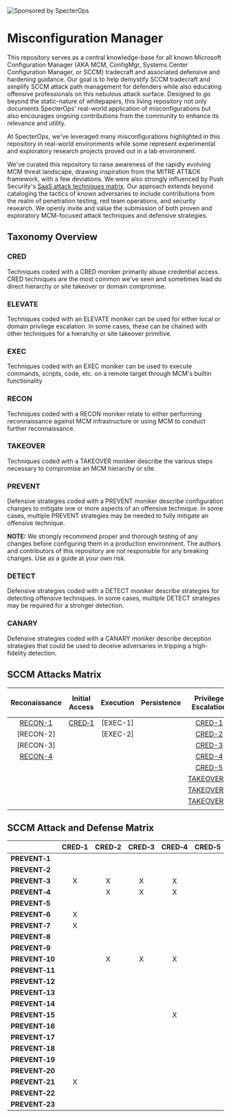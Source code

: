 ![Sponsored by SpecterOps](https://img.shields.io/endpoint?url=https%3A%2F%2Fraw.githubusercontent.com%2Fspecterops%2F.github%2Fmain%2Fconfig%2Fshield.json)

# Misconfiguration Manager
This repository serves as a central knowledge-base for all known Microsoft Configuration Manager (AKA MCM, ConfigMgr, Systems Center Configuration Manager, or SCCM) tradecraft and associated defensive and hardening guidance. Our goal is to help demystify SCCM tradecraft and simplify SCCM attack path management for defenders while also educating offensive professionals on this nebulous attack surface. Designed to go beyond the static-nature of whitepapers, this living repository not only documents SpecterOps' real-world application of misconfigurations but also encourages ongoing contributions from the community to enhance its relevance and utility.

At SpecterOps, we've leveraged many misconfigurations highlighted in this repository in real-world environments while some represent experimental and exploratory research projects proved out in a lab environment.

We've curated this repository to raise awareness of the rapidly evolving MCM threat landscape, drawing inspiration from the MITRE ATT&CK framework, with a few deviations. We were also strongly influenced by Push Security's [SaaS attack techniques matrix](https://github.com/pushsecurity/saas-attacks/tree/main). Our approach extends beyond cataloging the tactics of known adversaries to include contributions from the realm of penetration testing, red team operations, and security research. We openly invite and value the submission of both proven and exploratory MCM-focused attack techniques and defensive strategies.

## Taxonomy Overview

### CRED
Techniques coded with a CRED moniker primarily abuse credential access. CRED techniques are the most common we've seen and sometimes lead do direct hierarchy or site takeover or domain compromise.

### ELEVATE 
Techniques coded with an ELEVATE moniker can be used for either local or domain privilege escalation. In some cases, these can be chained with other techniques for a hierarchy or site takeover primitive.

### EXEC
Techniques coded with an EXEC moniker can be used to execute commands, scripts, code, etc. on a remote target through MCM's builtin functionality

### RECON
Techniques coded with a RECON moniker relate to either performing reconnaissance against MCM infrastructure or using MCM to conduct further reconnaissance.

### TAKEOVER
Techniques coded with a TAKEOVER moniker describe the various steps necessary to compromise an MCM hierarchy or site.

### PREVENT
Defensive strategies coded with a PREVENT moniker describe configuration changes to mitigate one or more aspects of an offensive technique. In some cases, multiple PREVENT strategies may be needed to fully mitigate an offensive technique.

**NOTE:** We strongly recommend proper and thorough testing of any changes before configuring them in a production environment. The authors and contributors of this repository are not responsible for any breaking changes. Use as a guide at your own risk.

### DETECT
Defensive strategies coded with a DETECT moniker describe strategies for detecting offensive techniques. In some cases, multiple DETECT strategies may be required for a stronger detection.

### CANARY
Defensive strategies coded with a CANARY moniker describe deception strategies that could be used to deceive adversaries in tripping a high-fidelity detection.

## SCCM Attacks Matrix
|  Reconaissance                                                               | Initial Access                                                               | Execution                                                                          | Persistence                                                                        | Privilege Escalation                                                              | Defense Evasion                                                               | Credential Access                                                                             | Discovery                                                                     | Lateral Movement                                                                      | Collection	                                                            | Command and Control                                                       | Exfiltration                                                              | Impact                                                                              |
|:---:	                                                                       |:---:                                                                         |:---:	                                                                           |:---:                                                                               |:---:	                                                                            |:---:                                                                          |:---:	                                                                                        |:---:	                                                                        |:---:	                                                                                |:---:	                                                                    |:---:	                                                                    |:---:	                                                                    |:---:	                                                                              |
|  [RECON-1](./attack-techniques/RECON/RECON-1/recon-1_description.md)         | [CRED&#x2011;1](./attack-techniques/CRED/CRED-1/cred-1_description.md)              | [EXEC-1]                                                                           |   	                                                                                | [CRED-1](./attack-techniques/CRED/CRED-1/cred-1_description.md)                   |   	                                                                        | [CRED-1](./attack-techniques/CRED/CRED-1/cred-1_description.md)                               |   	                                                                        | [TAKEOVER&#x2011;1](./attack-techniques/TAKEOVER/TAKEOVER-1/takeover-1_description.md)                |   	                                                                    |   	                                                                    |   	                                                                    |   	                                                                              |
|  [RECON-2] 	                                                               |   	                                                                          | [EXEC-2]                                                                           |   	                                                                                | [CRED-2](./attack-techniques/CRED/CRED-2/cred-2_description.md)                   |   	                                                                        | [CRED-2](./attack-techniques/CRED/CRED-2/cred-2_description.md)                               |   	                                                                        | [TAKEOVER&#x2011;2](./attack-techniques/TAKEOVER/TAKEOVER-2/takeover-2_description.md)                |   	                                                                    |   	                                                                    |   	                                                                    |   	                                                                              |
|  [RECON-3] 	                                                               |   	                                                                          |   	                                                                               |   	                                                                                | [CRED-3](./attack-techniques/CRED/CRED-3/cred-3_description.md)                   |   	                                                                        | [CRED-3](./attack-techniques/CRED/CRED-3/cred-3_description.md)                               |   	                                                                        | [TAKEOVER&#x2011;3](./attack-techniques/TAKEOVER/TAKEOVER-3/takeover-3_description.md)                |   	                                                                    |   	                                                                    |   	                                                                    |   	                                                                              |
|  [RECON-4](./attack-techniques/RECON/RECON-4/recon-4_description.md)         |   	                                                                          |   	                                                                               |   	                                                                                | [CRED-4](./attack-techniques/CRED/CRED-4/cred-4_description.md)                   |   	                                                                        | [CRED-4](./attack-techniques/CRED/CRED-4/cred-4_description.md)                               |   	                                                                        |   	                                                                                |   	                                                                    |   	                                                                    |   	                                                                    |   	                                                                              |
|   	                                                                       |   	                                                                          |   	                                                                               |   	                                                                                | [CRED-5](./attack-techniques/CRED/CRED-5/cred-5_description.md)                   |   	                                                                        | [CRED-5](./attack-techniques/CRED/CRED-5/cred-5_description.md)                               |   	                                                                        |   	                                                                                |   	                                                                    |   	                                                                    |   	                                                                    |   	                                                                              |
|   	                                                                       |   	                                                                          |   	                                                                               |   	                                                                                | [TAKEOVER&#x2011;1](./attack-techniques/TAKEOVER/TAKEOVER-1/takeover-1_description.md)   |   	                                                                        |   	                                                                                        |   	                                                                        |   	                                                                                |   	                                                                    |   	                                                                    |   	                                                                    |   	                                                                              |
|   	                                                                       |   	                                                                          |   	                                                                               |   	                                                                                | [TAKEOVER&#x2011;2](./attack-techniques/TAKEOVER/TAKEOVER-2/takeover-2_description.md)   |   	                                                                        |   	                                                                                        |   	                                                                        |   	                                                                                |   	                                                                    |   	                                                                    |   	                                                                    |   	                                                                              |
|   	                                                                       |   	                                                                          |   	                                                                               |   	                                                                                | [TAKEOVER&#x2011;3](./attack-techniques/TAKEOVER/TAKEOVER-3/takeover-3_description.md)   |   	                                                                        |   	                                                                                        |   	                                                                        |   	                                                                                |   	                                                                    |   	                                                                    |   	                                                                    |   	                                                                              |
|   	                                                                       |   	                                                                          |   	                                                                               |   	                                                                                |   	                                                                            |   	                                                                        |   	                                                                                        |   	                                                                        |   	                                                                                |   	                                                                    |   	                                                                    |   	                                                                    |   	                                                                              |



## SCCM Attack and Defense Matrix
|                      | CRED&#x2011;1        | CRED&#x2011;2         | CRED&#x2011;3        | CRED&#x2011;4       | CRED&#x2011;5        | ELEVATE&#x2011;1     | EXEC&#x2011;1        | EXEC&#x2011;2        | RECON&#x2011;1       | RECON&#x2011;2       | RECON&#x2011;3       | RECON&#x2011;4       | TAKEOVER&#x2011;1    | TAKEOVER&#x2011;2    | TAKEOVER&#x2011;3    | TAKEOVER&#x2011;4    | TAKEOVER&#x2011;5    |
|:---------------------|:--------------------:|:---------------------:|:--------------------:|:-------------------:|:--------------------:|:--------------------:|:--------------------:|:--------------------:|:--------------------:|:--------------------:|:--------------------:|:--------------------:|:--------------------:|:--------------------:|:--------------------:|:--------------------:|:--------------------:|
| **PREVENT&#x2011;1** |                      |                       |                      |                     |                      |                      |                      |                      |                      |                      |                      |                      |                      |                      |                      |                      |                      | 
| **PREVENT&#x2011;2** |                      |                       |                      |                     |                      |                      |                      |                      |                      |                      |                      |                      | X                    |                      |                      |                      |                      |
| **PREVENT&#x2011;3** | X                    | X                     | X                    | X                   |                      |                      |                      |                      |                      |                      |                      |                      |                      |                      |                      |                      |                      |
| **PREVENT&#x2011;4** |                      | X                     | X                    | X                   |                      |                      |                      |                      |                      |                      |                      |                      |                      |                      |                      |                      |                      |
| **PREVENT&#x2011;5** |                      |                       |                      |                     |                      |                      |                      |                      |                      |                      |                      |                      |                      |                      |                      |                      |                      | 
| **PREVENT&#x2011;6** | X                    |                       |                      |                     |                      |                      |                      |                      |                      |                      |                      |                      |                      |                      |                      |                      |                      | 
| **PREVENT&#x2011;7** | X                    |                       |                      |                     |                      |                      |                      |                      |                      |                      |                      |                      |                      |                      |                      |                      |                      |
| **PREVENT&#x2011;8** |                      |                       |                      |                     |                      |                      |                      |                      |                      |                      |                      |                      |                      |                      |                      |                      |                      |
| **PREVENT&#x2011;9** |                      |                       |                      |                     |                      |                      |                      |                      |                      |                      |                      | X                    |                      |                      |                      |                      |                      |
| **PREVENT&#x2011;10**|                      | X                     | X                    | X                   |                      |                      |                      |                      |                      |                      |                      |                      |                      |                      |                      |                      |                      |
| **PREVENT&#x2011;11**|                      |                       |                      |                     |                      |                      |                      |                      |                      |                      |                      |                      |                      |                      |                      |                      |                      |
| **PREVENT&#x2011;12**|                      |                       |                      |                     |                      |                      |                      |                      |                      |                      |                      |                      | X                    |                      |                      |                      |                      |
| **PREVENT&#x2011;13**|                      |                       |                      |                     |                      |                      |                      |                      |                      |                      |                      |                      |                      |                      |                      |                      |                      |
| **PREVENT&#x2011;14**|                      |                       |                      |                     |                      |                      |                      |                      |                      |                      |                      |                      | X                    |                      |                      |                      |                      |
| **PREVENT&#x2011;15**|                      |                       |                      | X                   |                      |                      |                      |                      |                      |                      |                      |                      |                      |                      |                      |                      |                      |
| **PREVENT&#x2011;16**|                      |                       |                      |                     |                      |                      |                      |                      |                      |                      |                      |                      |                      |                      |                      |                      |                      |
| **PREVENT&#x2011;17**|                      |                       |                      |                     |                      |                      |                      |                      |                      |                      |                      |                      |                      |                      |                      |                      |                      |
| **PREVENT&#x2011;18**|                      |                       |                      |                     |                      |                      |                      |                      |                      |                      |                      |                      |                      |                      |                      |                      |                      |
| **PREVENT&#x2011;19**|                      |                       |                      |                     |                      |                      |                      |                      |                      |                      |                      |                      |                      |                      |                      |                      |                      |
| **PREVENT&#x2011;20**|                      |                       |                      |                     |                      |                      |                      |                      |                      |                      |                      |                      |                      |                      |                      |                      |                      |
| **PREVENT&#x2011;21**| X                    |                       |                      |                     |                      |                      |                      |                      |                      |                      |                      |                      |                      |                      |                      |                      |                      |
| **PREVENT&#x2011;22**|                      |                       |                      |                     |                      |                      |                      |                      |                      |                      |                      |                      |                      |                      |                      |                      |                      |
| **PREVENT&#x2011;23**|                      |                       |                      |                     |                      |                      |                      |                      |                      |                      |                      |                      |                      |                      |                      |                      |                      |